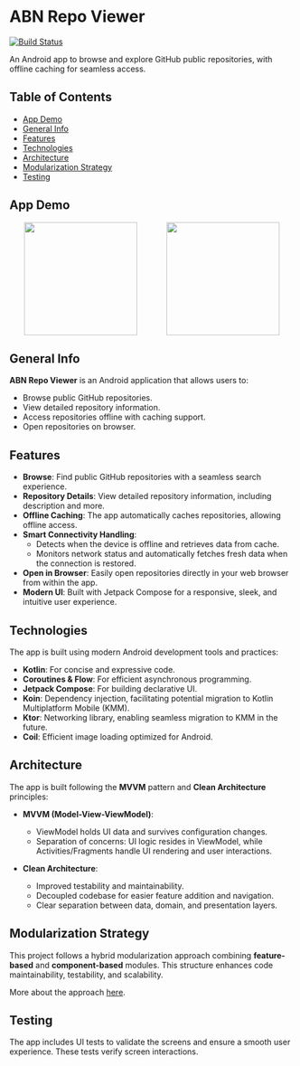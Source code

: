 # ABN Repo Viewer

[![Build Status](https://img.shields.io/badge/build-passing-brightgreen.svg)]()

An Android app to browse and explore GitHub public repositories, with offline caching for seamless access.

## Table of Contents
* [App Demo](#app-demo)
* [General Info](#general-info)
* [Features](#features)
* [Technologies](#technologies)
* [Architecture](#architecture)
* [Modularization Strategy](#modularization-strategy)
* [Testing](#testing)


## App Demo
<div style="display: flex; justify-content: space-around;">
  <img src="https://github.com/AElkhami/ABN-RepoViewer/blob/develop/paging.gif" width="200" />
  <img src="https://github.com/AElkhami/ABN-RepoViewer/blob/develop/details.gif" width="200" />
</div>

## General Info
**ABN Repo Viewer** is an Android application that allows users to:
- Browse public GitHub repositories.
- View detailed repository information.
- Access repositories offline with caching support.
- Open repositories on browser.

## Features
- **Browse**: Find public GitHub repositories with a seamless search experience.  
- **Repository Details**: View detailed repository information, including description and more.  
- **Offline Caching**: The app automatically caches repositories, allowing offline access.  
- **Smart Connectivity Handling**:  
  - Detects when the device is offline and retrieves data from cache.  
  - Monitors network status and automatically fetches fresh data when the connection is restored.  
- **Open in Browser**: Easily open repositories directly in your web browser from within the app.  
- **Modern UI**: Built with Jetpack Compose for a responsive, sleek, and intuitive user experience.  

## Technologies
The app is built using modern Android development tools and practices:

- **Kotlin**: For concise and expressive code.
- **Coroutines & Flow**: For efficient asynchronous programming.
- **Jetpack Compose**: For building declarative UI.
- **Koin**: Dependency injection, facilitating potential migration to Kotlin Multiplatform Mobile (KMM).
- **Ktor**: Networking library, enabling seamless migration to KMM in the future.
- **Coil**: Efficient image loading optimized for Android.

## Architecture
The app is built following the **MVVM** pattern and **Clean Architecture** principles:

- **MVVM (Model-View-ViewModel)**:
  - ViewModel holds UI data and survives configuration changes.
  - Separation of concerns: UI logic resides in ViewModel, while Activities/Fragments handle UI rendering and user interactions.

- **Clean Architecture**:
  - Improved testability and maintainability.
  - Decoupled codebase for easier feature addition and navigation.
  - Clear separation between data, domain, and presentation layers.

## Modularization Strategy
This project follows a hybrid modularization approach combining **feature-based** and **component-based** modules. This structure enhances code maintainability, testability, and scalability.

More about the approach [here](https://medium.com/@ahmedeelkhami/multi-module-architecture-in-android-5f76373a84a7).

## Testing
The app includes UI tests to validate the screens and ensure a smooth user experience. These tests verify screen interactions.

